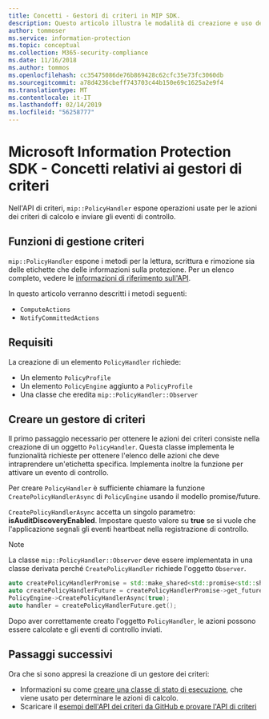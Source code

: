 ```yaml
---
title: Concetti - Gestori di criteri in MIP SDK.
description: Questo articolo illustra le modalità di creazione e uso dei gestori dell'API Criteri per la chiamata di operazioni.
author: tommoser
ms.service: information-protection
ms.topic: conceptual
ms.collection: M365-security-compliance
ms.date: 11/16/2018
ms.author: tommos
ms.openlocfilehash: cc35475086de76b869428c62cfc35e73fc3060db
ms.sourcegitcommit: a78d4236cbeff743703c44b150e69c1625a2e9f4
ms.translationtype: MT
ms.contentlocale: it-IT
ms.lasthandoff: 02/14/2019
ms.locfileid: "56258777"
---
```

# <a name="microsoft-information-protection-sdk---policy-handler-concepts"></a>Microsoft Information Protection SDK - Concetti relativi ai gestori di criteri

Nell'API di criteri, `mip::PolicyHandler` espone operazioni usate per le azioni dei criteri di calcolo e inviare gli eventi di controllo.

## <a name="policy-handler-functions"></a>Funzioni di gestione criteri

`mip::PolicyHandler` espone i metodi per la lettura, scrittura e rimozione sia delle etichette che delle informazioni sulla protezione. Per un elenco completo, vedere le [informazioni di riferimento sull'API](reference/class_mip_PolicyHandler.md).

In questo articolo verranno descritti i metodi seguenti:

- `ComputeActions`
- `NotifyCommittedActions`

## <a name="requirements"></a>Requisiti

La creazione di un elemento `PolicyHandler` richiede:

- Un elemento `PolicyProfile`
- Un elemento `PolicyEngine` aggiunto a `PolicyProfile`
- Una classe che eredita `mip::PolicyHandler::Observer`

## <a name="create-a-policy-handler"></a>Creare un gestore di criteri

Il primo passaggio necessario per ottenere le azioni dei criteri consiste nella creazione di un oggetto `PolicyHandler`. Questa classe implementa le funzionalità richieste per ottenere l'elenco delle azioni che deve intraprendere un'etichetta specifica. Implementa inoltre la funzione per attivare un evento di controllo.

Per creare `PolicyHandler` è sufficiente chiamare la funzione `CreatePolicyHandlerAsync` di `PolicyEngine` usando il modello promise/future.

`CreatePolicyHandlerAsync` accetta un singolo parametro: **isAuditDiscoveryEnabled**. Impostare questo valore su **true** se si vuole che l'applicazione segnali gli eventi heartbeat nella registrazione di controllo.

> [!NOTE]
> La classe `mip::PolicyHandler::Observer` deve essere implementata in una classe derivata perché `CreatePolicyHandler` richiede l'oggetto `Observer`. 

```cpp
auto createPolicyHandlerPromise = std::make_shared<std::promise<std::shared_ptr<mip::PolicyHandler>>>();
auto createPolicyHandlerFuture = createPolicyHandlerPromise->get_future();
PolicyEngine->CreatePolicyHandlerAsync(true);
auto handler = createPolicyHandlerFuture.get();
```

Dopo aver correttamente creato l'oggetto `PolicyHandler`, le azioni possono essere calcolate e gli eventi di controllo inviati.

## <a name="next-steps"></a>Passaggi successivi

Ora che si sono appresi la creazione di un gestore dei criteri:

- Informazioni su come [creare una classe di stato di esecuzione](concept-handler-policy-executionstate-cpp.md), che viene usato per determinare le azioni di calcolo.
- Scaricare il [esempi dell'API dei criteri da GitHub e provare l'API di criteri](https://azure.microsoft.com/resources/samples/?sort=0&term=mipsdk+policyapi)
